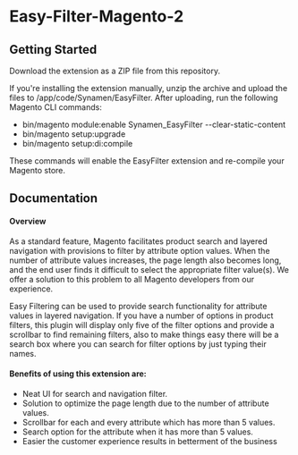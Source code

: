# Easy-Filter-Magento-2

## Getting Started

Download the extension as a ZIP file from this repository.

If you're installing the extension manually, unzip the archive and upload the files to /app/code/Synamen/EasyFilter. After uploading, run the following Magento CLI commands:

* bin/magento module:enable Synamen_EasyFilter --clear-static-content
* bin/magento setup:upgrade
* bin/magento setup:di:compile


These commands will enable the EasyFilter extension and re-compile your Magento store.


## Documentation


#### Overview

As a standard feature, Magento facilitates product search and layered navigation with provisions to filter by attribute option values. When the number of attribute values increases, the page length also becomes long, and the end user finds it difficult to select the appropriate filter value(s). We offer a solution to this problem to all Magento developers from our experience.

Easy Filtering can be used to provide search functionality for attribute values in layered navigation. If you have a number of options in product filters, this plugin will display only five of the filter options and provide a scrollbar to find remaining filters, also to make things easy there will be a search box where you can search for filter options by just typing their names.


#### Benefits of using this extension are:

* Neat UI for search and navigation filter.
* Solution to optimize the page length due to the number of attribute values.
* Scrollbar for each and every attribute which has more than 5 values.
* Search option for the attribute when it has more than 5 values.
* Easier the customer experience results in betterment of the business
